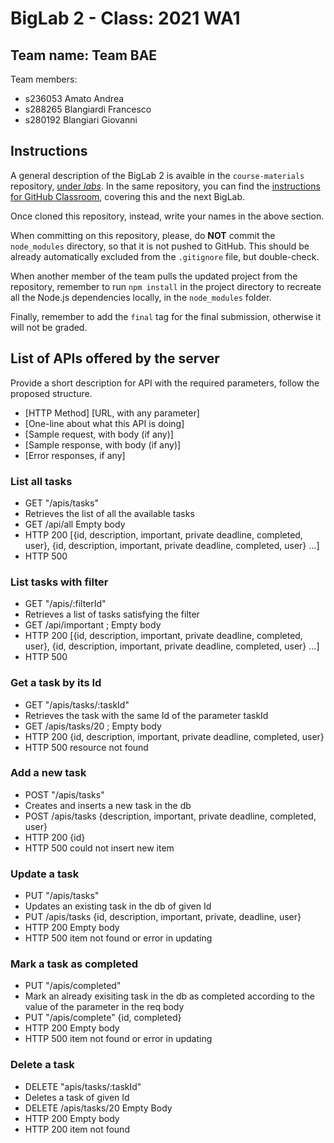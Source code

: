 # BigLab 2 - Class: 2021 WA1

## Team name: Team BAE

Team members:
* s236053 Amato Andrea
* s288265 Blangiardi Francesco
* s280192 Blangiari Giovanni

## Instructions

A general description of the BigLab 2 is avaible in the `course-materials` repository, [under _labs_](https://github.com/polito-WA1-AW1-2021/course-materials/tree/main/labs/BigLab2/BigLab2.pdf). In the same repository, you can find the [instructions for GitHub Classroom](https://github.com/polito-WA1-AW1-2021/course-materials/tree/main/labs/GH-Classroom-BigLab-Instructions.pdf), covering this and the next BigLab.

Once cloned this repository, instead, write your names in the above section.

When committing on this repository, please, do **NOT** commit the `node_modules` directory, so that it is not pushed to GitHub.
This should be already automatically excluded from the `.gitignore` file, but double-check.

When another member of the team pulls the updated project from the repository, remember to run `npm install` in the project directory to recreate all the Node.js dependencies locally, in the `node_modules` folder.

Finally, remember to add the `final` tag for the final submission, otherwise it will not be graded.

## List of APIs offered by the server

Provide a short description for API with the required parameters, follow the proposed structure.

* [HTTP Method] [URL, with any parameter]
* [One-line about what this API is doing]
* [Sample request, with body (if any)]
* [Sample response, with body (if any)]
* [Error responses, if any]

### List all tasks

* GET "/apis/tasks"
* Retrieves the list of all the available tasks
* GET /api/all Empty body
* HTTP 200 [{id, description, important, private deadline, completed, user}, {id, description, important, private deadline, completed, user} ...]
* HTTP 500 

### List tasks with filter

* GET "/apis/:filterId"
* Retrieves a list of tasks satisfying the filter
* GET /api/important ; Empty body
* HTTP 200 [{id, description, important, private deadline, completed, user}, {id, description, important, private deadline, completed, user} ...]
* HTTP 500

### Get a task by its Id

* GET "/apis/tasks/:taskId"
* Retrieves the task with the same Id of the parameter taskId
* GET /apis/tasks/20 ; Empty body
* HTTP 200 {id, description, important, private deadline, completed, user}
* HTTP 500 resource not found

### Add a new task

* POST "/apis/tasks"
* Creates and inserts a new task in the db
* POST /apis/tasks {description, important, private deadline, completed, user}
* HTTP 200 {id}
* HTTP 500 could not insert new item

### Update a task

* PUT "/apis/tasks"
* Updates an existing task in the db of given Id
* PUT /apis/tasks {id, description, important, private, deadline, user}
* HTTP 200 Empty body
* HTTP 500 item not found or error in updating

### Mark a task as completed

* PUT "/apis/completed"
* Mark an already exisiting task in the db as completed according to the value of the parameter in the req body
* PUT "/apis/complete" {id, completed}
* HTTP 200 Empty body
* HTTP 500 item not found or error in updating

### Delete a task

* DELETE "apis/tasks/:taskId"
* Deletes a task of given Id
* DELETE /apis/tasks/20 Empty Body
* HTTP 200 Empty body
* HTTP 200 item not found

